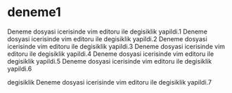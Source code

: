 # deneme1

Deneme dosyasi icerisinde vim editoru ile degisiklik yapildi.1
Deneme dosyasi icerisinde vim editoru ile degisiklik yapildi.2
Deneme dosyasi icerisinde vim editoru ile degisiklik yapildi.3
Deneme dosyasi icerisinde vim editoru ile degisiklik yapildi.4
Deneme dosyasi icerisinde vim editoru ile degisiklik yapildi.5
Deneme dosyasi icerisinde vim editoru ile degisiklik yapildi.6

degisiklik
Deneme dosyasi icerisinde vim editoru ile degisiklik yapildi.7
